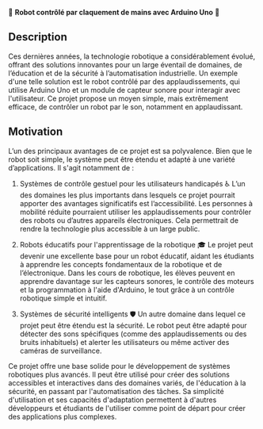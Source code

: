 🤖 **Robot contrôlé par claquement de mains avec Arduino Uno** 👏

## Description

Ces dernières années, la technologie robotique a considérablement évolué, offrant des solutions innovantes pour un large éventail de domaines, de l’éducation et de la sécurité à l’automatisation industrielle. Un exemple d'une telle solution est le robot contrôlé par des applaudissements, qui utilise Arduino Uno et un module de capteur sonore pour interagir avec l'utilisateur. Ce projet propose un moyen simple, mais extrêmement efficace, de contrôler un robot par le son, notamment en applaudissant.

## Motivation

L’un des principaux avantages de ce projet est sa polyvalence. Bien que le robot soit simple, le système peut être étendu et adapté à une variété d’applications. Il s'agit notamment de :

1. Systèmes de contrôle gestuel pour les utilisateurs handicapés ♿
L’un des domaines les plus importants dans lesquels ce projet pourrait apporter des avantages significatifs est l’accessibilité. Les personnes à mobilité réduite pourraient utiliser les applaudissements pour contrôler des robots ou d’autres appareils électroniques. Cela permettrait de rendre la technologie plus accessible à un large public.

2. Robots éducatifs pour l'apprentissage de la robotique 🎓
Le projet peut devenir une excellente base pour un robot éducatif, aidant les étudiants à apprendre les concepts fondamentaux de la robotique et de l’électronique. Dans les cours de robotique, les élèves peuvent en apprendre davantage sur les capteurs sonores, le contrôle des moteurs et la programmation à l'aide d'Arduino, le tout grâce à un contrôle robotique simple et intuitif.

3. Systèmes de sécurité intelligents 🛡️
Un autre domaine dans lequel ce projet peut être étendu est la sécurité. Le robot peut être adapté pour détecter des sons spécifiques (comme des applaudissements ou des bruits inhabituels) et alerter les utilisateurs ou même activer des caméras de surveillance.

Ce projet offre une base solide pour le développement de systèmes robotiques plus avancés. Il peut être utilisé pour créer des solutions accessibles et interactives dans des domaines variés, de l'éducation à la sécurité, en passant par l'automatisation des tâches. Sa simplicité d'utilisation et ses capacités d'adaptation permettent à d'autres développeurs et étudiants de l'utiliser comme point de départ pour créer des applications plus complexes.

